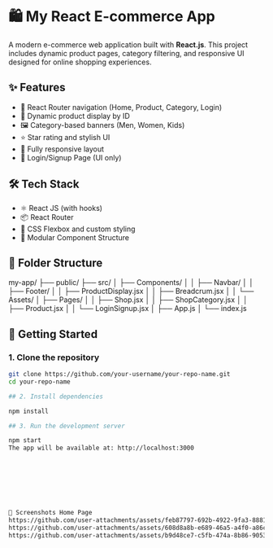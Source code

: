 # 🛍️ My React E-commerce App

A modern e-commerce web application built with **React.js**. This project includes dynamic product pages, category filtering, and responsive UI designed for online shopping experiences.

## ✨ Features

- 🧩 React Router navigation (Home, Product, Category, Login)
- 🛒 Dynamic product display by ID
- 🖼️ Category-based banners (Men, Women, Kids)
- ⭐ Star rating and stylish UI
- 📱 Fully responsive layout
- 🔐 Login/Signup Page (UI only)

## 🛠️ Tech Stack

- ⚛️ React JS (with hooks)
- 📦 React Router
- 💅 CSS Flexbox and custom styling
- 📁 Modular Component Structure

## 📂 Folder Structure
my-app/
├── public/
├── src/
│ ├── Components/
│ │ ├── Navbar/
│ │ ├── Footer/
│ │ ├── ProductDisplay.jsx
│ │ ├── Breadcrum.jsx
│ │ └── Assets/
│ ├── Pages/
│ │ ├── Shop.jsx
│ │ ├── ShopCategory.jsx
│ │ ├── Product.jsx
│ │ └── LoginSignup.jsx
│ ├── App.js
│ └── index.js


## 🚀 Getting Started

### 1. Clone the repository

```bash
git clone https://github.com/your-username/your-repo-name.git
cd your-repo-name

## 2. Install dependencies

npm install

## 3. Run the development server

npm start
The app will be available at: http://localhost:3000








📸 Screenshots Home Page
https://github.com/user-attachments/assets/feb87797-692b-4922-9fa3-8881d852c045
https://github.com/user-attachments/assets/608d8a8b-e689-46a5-a4f0-a86cd73858b3
https://github.com/user-attachments/assets/b9d48ce7-c5fb-474a-8b86-90538b4a5913
